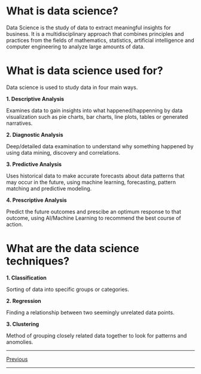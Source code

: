 # What is data science?

Data Science is the study of data to extract meaningful insights for business. It is a multidisciplinary approach that combines principles and practices from the fields of mathematics, statistics, artificial intelligence and computer engineering to analyze large amounts of data.

# What is data science used for?

Data science is used to study data in four main ways.

**1. Descriptive Analysis**

Examines data to gain insights into what happened/happenning by data visualization such as pie charts, bar charts, line plots, tables or generated narratives.

**2. Diagnostic Analysis**

Deep/detailed data examination to understand why something happened by using data mining, discovery and correlations.

**3. Predictive Analysis**

Uses historical data to make accurate forecasts about data patterns that may occur in the future, using machine learning, forecasting, pattern matching and predictive modeling.

**4. Prescriptive Analysis**

Predict the future outcomes and prescibe an optimum response to that outcome, using AI/Machine Learning to recommend the best course of action.

# What are the data science techniques?

**1. Classification**

Sorting of data into specific groups or categories.

**2. Regression**

Finding a relationship between two seemingly unrelated data points.

**3. Clustering**

Method of grouping closely related data together to look for patterns and anomolies.


----

[Previous](/DataScience/Course1-What-is-Data-Science/)

----